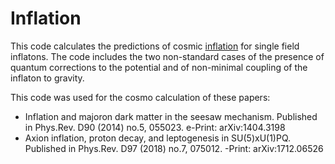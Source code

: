 # Inflation

This code calculates the predictions of cosmic [inflation](https://en.wikipedia.org/wiki/Inflation_(cosmology)) for single field inflatons. The code includes the two non-standard cases of the presence of quantum corrections to the potential and of non-minimal coupling of the inflaton to gravity.

This code was used for the cosmo calculation of these papers:
* Inflation and majoron dark matter in the seesaw mechanism. Published in Phys.Rev. D90 (2014) no.5, 055023. e-Print: arXiv:1404.3198
* Axion inflation, proton decay, and leptogenesis in SU(5)xU(1)PQ. Published in Phys.Rev. D97 (2018) no.7, 075012. -Print: arXiv:1712.06526
